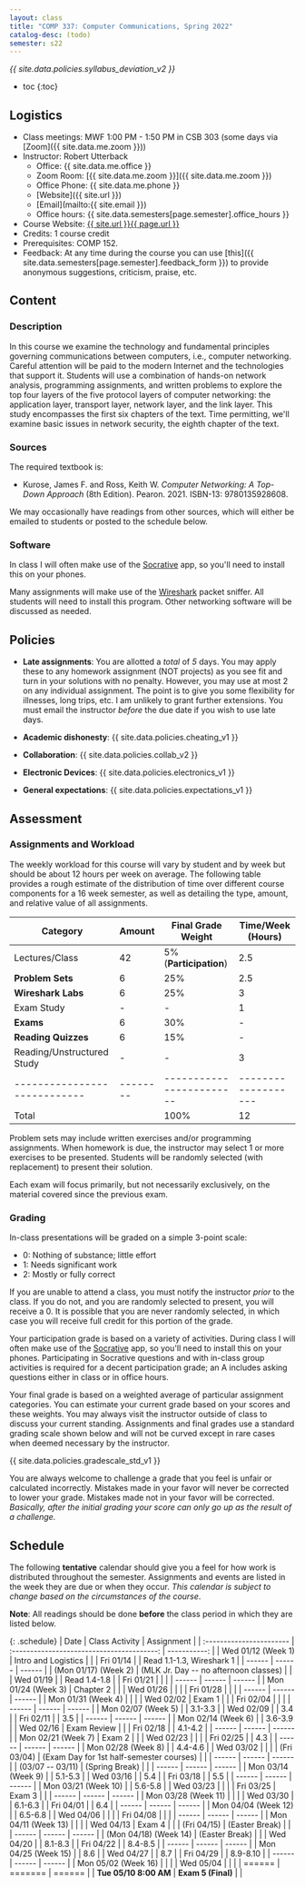 ```yaml
---
layout: class
title: "COMP 337: Computer Communications, Spring 2022"
catalog-desc: (todo)
semester: s22
---
```


*{{ site.data.policies.syllabus_deviation_v2 }}*

* toc
{:toc}

## Logistics

* Class meetings: MWF 1:00 PM - 1:50 PM in CSB 303 (some days via [Zoom]({{ site.data.me.zoom }}))
* Instructor: Robert Utterback
  * Office: {{ site.data.me.office }}
  * Zoom Room: [{{ site.data.me.zoom }}]({{ site.data.me.zoom }})
  * Office Phone: {{ site.data.me.phone }}
  * [Website]({{ site.url }})
  * [Email](mailto:{{ site.email }})
  * Office hours: {{ site.data.semesters[page.semester].office_hours }}
* Course Website: <a href="{{ site.url }}{{ page.url }}">{{ site.url }}{{ page.url }}</a>
* Credits: 1 course credit
* Prerequisites: COMP 152.
* Feedback: At any time during the course you can use
  [this]({{ site.data.semesters[page.semester].feedback_form }}) to provide
  anonymous suggestions, criticism, praise, etc.

## Content

### Description

In this course we examine the technology and fundamental principles
governing communications between computers, i.e., computer
networking. Careful attention will be paid to the modern Internet and
the technologies that support it. Students will use a combination of
hands-on network analysis, programming assignments, and written
problems to explore the top four layers of the five protocol layers of
computer networking: the application layer, transport layer, network
layer, and the link layer. This study encompasses the first six
chapters of the text. Time permitting, we'll examine basic issues in
network security, the eighth chapter of the text.

### Sources

The required textbook is:

* Kurose, James F. and Ross, Keith W. *Computer Networking: A Top-Down Approach* (8th
  Edition). Pearon. 2021. ISBN-13: 9780135928608.
  
We may occasionally have readings from other sources, which will
either be emailed to students or posted to the schedule below.

### Software

In class I will often make use of the
[Socrative](https://socrative.com) app, so you'll need to install this
on your phones.

Many assignments will make use of the
[Wireshark](https://www.wireshark.org/) packet sniffer. All students
will need to install this program. Other networking software will be
discussed as needed.

## Policies

* **Late assignments**: You are allotted a *total* of *5* days. You
  may apply these to any homework assignment (NOT projects) as you see
  fit and turn in your solutions with no penalty. However, you may use
  at most 2 on any individual assignment. The point is to give you
  some flexibility for illnesses, long trips, etc. I am unlikely to
  grant further extensions. You must email the instructor *before* the
  due date if you wish to use late days.

* **Academic dishonesty**: {{ site.data.policies.cheating_v1 }}

* **Collaboration**: {{ site.data.policies.collab_v2 }}

* **Electronic Devices**: {{ site.data.policies.electronics_v1 }}

* **General expectations**: {{ site.data.policies.expectations_v1 }}

## Assessment

### Assignments and Workload

The weekly workload for this course will vary by student and by week
but should be about 12 hours per week on average. The following table
provides a rough estimate of the distribution of time over different
course components for a 16 week semester, as well as detailing the
type, amount, and relative value of all assignments.

| Category                   | Amount | Final Grade Weight     | Time/Week (Hours) |
|----------------------------|--------|------------------------|-------------------|
| Lectures/Class             | 42     | 5% (**Participation**) | 2.5               |
| **Problem Sets**           | 6      | 25%                    | 2.5               |
| **Wireshark Labs**         | 6      | 25%                    | 3                 |
| Exam Study                 | -      | -                      | 1                 |
| **Exams**                  | 6      | 30%                    | -                 |
| **Reading Quizzes**        | 6      | 15%                    | -               |
| Reading/Unstructured Study | -      | -                      | 3                 |
|----------------------------|--------|------------------------|-------------------|
| Total                      |        | 100%                   | 12                |

Problem sets may include written exercises and/or programming
assignments. When homework is due, the instructor may select 1 or more
exercises to be presented. Students will be randomly selected (with
replacement) to present their solution. 

Each exam will focus primarily, but not necessarily exclusively, on
the material covered since the previous exam.

### Grading

In-class presentations will be graded on a simple 3-point scale:

- 0: Nothing of substance; little effort
- 1: Needs significant work
- 2: Mostly or fully correct

If you are unable to attend a class, you must notify the instructor
*prior* to the class. If you do not, and you are randomly selected to
present, you will receive a 0. It is possible that you are never
randomly selected, in which case you will receive full credit for this
portion of the grade.

Your participation grade is based on a variety of activities. During
class I will often make use of the [Socrative](https://socrative.com)
app, so you'll need to install this on your phones. Participating in
Socrative questions and with in-class group activities is required for
a decent participation grade; an A includes asking questions either in
class or in office hours.

Your final grade is based on a weighted average of particular
assignment categories. You can estimate your current grade based on
your scores and these weights. You may always visit the instructor
outside of class to discuss your current standing. Assignments and
final grades use a standard grading scale shown below and will not
be curved except in rare cases when deemed necessary by the
instructor.

{{ site.data.policies.gradescale_std_v1 }}

You are always welcome to challenge a grade that you feel is unfair or
calculated incorrectly. Mistakes made in your favor will never be
corrected to lower your grade. Mistakes made not in your favor will be
corrected. *Basically, after the initial grading your score can only
go up as the result of a challenge.*

## Schedule
The following **tentative** calendar should give you a feel for how
work is distributed throughout the semester. Assignments and events
are listed in the week they are due or when they occur. *This calendar
is subject to change based on the circumstances of the course*.

**Note**: All readings should be done **before** the class period in
which they are listed below.

<!-- Each day's slides/notes can be found in [this shared -->
<!-- folder](https://monmouthcollege-my.sharepoint.com/:f:/g/personal/rutterback_monmouthcollege_edu/El9m6H7DIk9PmTw_63XCwhABvx_cembEy2hSjaVvBX1fCg?e=6RM3Cl). You -->
<!-- will need to be logged in to your Monmouth College account to see the -->
<!-- folder. If I have not uploaded the week's slides by Friday afternoon -->
<!-- you are free to email me a reminder. -->


{: .schedule}
| Date                     | Class Activity                             | Assignment                |
| :----------------------- | :----------------------------------------: | -----------:              |
| Wed 01/12 (Week 1)       | Intro and Logistics                        |                           |
| Fri 01/14                |                                            | Read 1.1-1.3, Wireshark 1 |
| ------                   | ------                                     | ------                    |
| (Mon 01/17) (Week 2)     | (MLK Jr. Day -- no afternoon classes)      |                           |
| Wed 01/19                |                                            | Read 1.4-1.8              |
| Fri 01/21                |                                            |                           |
| ------                   | ------                                     | ------                    |
| Mon 01/24 (Week 3)       | Chapter 2                                  |                           |
| Wed 01/26                |                                            |                           |
| Fri 01/28                |                                            |                           |
| ------                   | ------                                     | ------                    |
| Mon 01/31 (Week 4)       |                                            |                           |
| Wed 02/02                | Exam 1                                     |                           |
| Fri 02/04                |                                            |                           |
| ------                   | ------                                     | ------                    |
| Mon 02/07 (Week 5)       |                                            | 3.1-3.3                   |
| Wed 02/09                |                                            | 3.4                       |
| Fri 02/11                |                                            | 3.5                       |
| ------                   | ------                                     | ------                    |
| Mon 02/14 (Week 6)       |                                            | 3.6-3.9                   |
| Wed 02/16                | Exam Review                                |                           |
| Fri 02/18                |                                            | 4.1-4.2                   |
| ------                   | ------                                     | ------                    |
| Mon 02/21 (Week 7)       | Exam 2                                     |                           |
| Wed 02/23                |                                            |                           |
| Fri 02/25                |                                            | 4.3                       |
| ------                   | ------                                     | ------                    |
| Mon 02/28 (Week 8)       |                                            | 4.4-4.6                   |
| Wed 03/02                |                                            |                           |
| (Fri 03/04)              | (Exam Day for 1st half-semester courses)   |                           |
| ------                   | ------                                     | ------                    |
| (03/07 -- 03/11)         | (Spring Break)                             |                           |
| ------                   | ------                                     | ------                    |
| Mon 03/14 (Week 9)       |                                            | 5.1-5.3                   |
| Wed 03/16                |                                            | 5.4                       |
| Fri 03/18                |                                            | 5.5                       |
| ------                   | ------                                     | ------                    |
| Mon 03/21 (Week 10)      |                                            | 5.6-5.8                   |
| Wed 03/23                |                                            |                           |
| Fri 03/25                | Exam 3                                     |                           |
| ------                   | ------                                     | ------                    |
| Mon 03/28 (Week 11)      |                                            |                           |
| Wed 03/30                |                                            | 6.1-6.3                   |
| Fri 04/01                |                                            | 6.4                       |
| ------                   | ------                                     | ------                    |
| Mon 04/04 (Week 12)      |                                            | 6.5-6.8                   |
| Wed 04/06                |                                            |                           |
| Fri 04/08                |                                            |                           |
| ------                   | ------                                     | ------                    |
| Mon 04/11 (Week 13)      |                                            |                           |
| Wed 04/13                | Exam 4                                     |                           |
| (Fri 04/15)              | (Easter Break)                             |                           |
| ------                   | ------                                     | ------                    |
| (Mon 04/18) (Week 14)    | (Easter Break)                             |                           |
| Wed 04/20                |                                            | 8.1-8.3                   |
| Fri 04/22                |                                            | 8.4-8.5                   |
| ------                   | ------                                     | ------                    |
| Mon 04/25 (Week 15)      |                                            | 8.6                       |
| Wed 04/27                |                                            | 8.7                       |
| Fri 04/29                |                                            | 8.9-8.10                  |
| ------                   | ------                                     | ------                    |
| Mon 05/02 (Week 16)      |                                            |                           |
| Wed 05/04                |                                            |                           |
| ======                   | =======                                    | ======                    |
| **Tue 05/10 8:00 AM**    | **Exam 5 (Final)**                         |                           |


<!-- Local Variables: -->
<!-- eval: (orgtbl-mode) -->
<!-- End: -->
